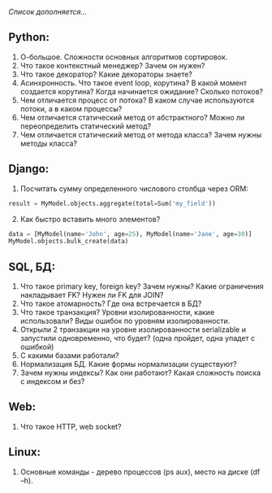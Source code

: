 *Список дополняется...*
## Python:

1.	О-большое. Сложности основных алгоритмов сортировок. 
2.	Что такое контекстный менеджер? Зачем он нужен?
3.	Что такое декоратор? Какие декораторы знаете?
4.	Асинхронность. Что такое event loop, корутина? В какой момент создается корутина? Когда начинается ожидание? Сколько потоков?
5.	Чем отличается процесс от потока? В каком случае используются потоки, а в каком процессы?
6.	Чем отличается статический метод от абстрактного? Можно ли переопределить статический метод?
7.	Чем отличается статический метод от метода класса? Зачем нужны методы класса?
## Django:

1.	Посчитать сумму определенного числового столбца через ORM: 
 ```python
result = MyModel.objects.aggregate(total=Sum('my_field')) 
```
2.	Как быстро вставить много элементов? 
 ```python
data = [MyModel(name='John', age=25), MyModel(name='Jane', age=30)]
MyModel.objects.bulk_create(data)
 ```
## SQL, БД:
1.	Что такое primary key, foreign key? Зачем нужны? Какие ограничения накладывает FK? Нужен ли FK для JOIN?
2.	Что такое атомарность? Где она встречается в БД?
3.	Что такое транзакция? Уровни изолированности, какие использовали? Виды ошибок по уровням изолированности.
4.	Открыли 2 транзакции на уровне изолированности serializable и запустили одновременно, что будет? (одна пройдет, одна упадет с ошибкой)
5.	С какими базами работали?
6.	Нормализация БД. Какие формы нормализации существуют?
7.	Зачем нужны индексы? Как они работают? Какая сложность поиска с индексом и без?

## Web:
1.	Что такое HTTP, web socket?
## Linux:
1.	Основные команды - дерево процессов (ps aux), место на диске (df –h). 



